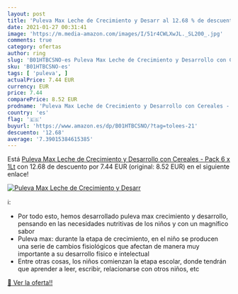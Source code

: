 ```yaml
---
layout: post
title: 'Puleva Max Leche de Crecimiento y Desarr al 12.68 % de descuento'
date: 2021-01-27 00:31:41
image: 'https://m.media-amazon.com/images/I/51r4CWLXwJL._SL200_.jpg'
comments: true
category: ofertas
author: ring
slug: 'B01HTBCSNO-es Puleva Max Leche de Crecimiento y Desarrollo con Cereales...'
sku: 'B01HTBCSNO-es'
tags: [ 'puleva', ]
actualPrice: 7.44 EUR
currency: EUR
price: 7.44
comparePrice: 8.52 EUR
prodname: 'Puleva Max Leche de Crecimiento y Desarrollo con Cereales - Pack 6 x 1Lt'
country: 'es'
flag: '🇪🇸'
buyurl: 'https://www.amazon.es/dp/B01HTBCSNO/?tag=tolees-21'
descuento: '12.68'
average: '7.39015384615385'
---
```


Está [Puleva Max Leche de Crecimiento y Desarrollo con Cereales - Pack 6 x 1Lt](https://www.amazon.es/dp/B01HTBCSNO/?tag=tolees-21) con 12.68 de descuento por 7.44 EUR (original: 8.52 EUR) en el siguiente enlace!

[![Puleva Max Leche de Crecimiento y Desarr](https://m.media-amazon.com/images/I/51r4CWLXwJL._SL200_.jpg)](https://www.amazon.es/dp/B01HTBCSNO/?tag=tolees-21)

ℹ️:

- Por todo esto, hemos desarrollado puleva max crecimiento y desarrollo, pensando en las necesidades nutritivas de los niños y con un magnífico sabor
- Puleva max: durante la etapa de crecimiento, en el niño se producen una serie de cambios fisiológicos que afectan de manera muy importante a su desarrollo físico e intelectual
- Entre otras cosas, los niños comienzan la etapa escolar, donde tendrán que aprender a leer, escribir, relacionarse con otros niños, etc

[🛒 Ver la oferta!!](https://www.amazon.es/dp/B01HTBCSNO/?tag=tolees-21)

